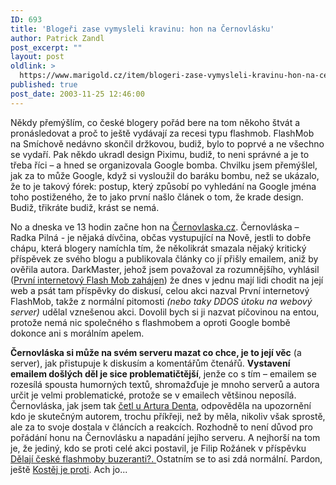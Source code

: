 ```yaml
---
ID: 693
title: 'Blogeři zase vymysleli kravinu: hon na Černovlásku'
author: Patrick Zandl
post_excerpt: ""
layout: post
oldlink: >
  https://www.marigold.cz/item/blogeri-zase-vymysleli-kravinu-hon-na-cernovlasku
published: true
post_date: 2003-11-25 12:46:00
---
```

<p>
Někdy přemýšlím, co české blogery pořád bere na tom někoho štvát a pronásledovat a proč to ještě vydávají za recesi typu flashmob. FlashMob na Smíchově nedávno skončil držkovou, budiž, bylo to poprvé a ne všechno se vydaří. Pak někdo ukradl design Piximu, budiž, to neni správné a je to třeba říci &#8211; a hned se organizovala Google bomba. Chvilku jsem přemýšlel, jak za to může Google, když si vysloužil do baráku bombu, než se ukázalo, že to je takový fórek: postup, který způsobí po vyhledání na Google jména toho postiženého, že to jako první našlo článek o tom, že krade design. Budiž, třikráte budiž, krást se nemá. </p>

<p>
No a dneska ve 13 hodin začne hon na <A href="http://www.cernovlaska.cz/" target=_blank>Černovlaska.cz</A>. Černovláska &#8211; Radka Pilná - je nějaká dívčina, občas vystupující na Nově, jestli to dobře chápu, která blogery namíchla tím, že několikrát smazala nějaký kritický příspěvek ze svého blogu a publikovala články co jí přišly emailem, aniž by ověřila autora. DarkMaster, jehož jsem považoval za rozumnějšího, vyhlásil (<A href="http://www.pooh.cz/darkmaster/a.asp?a=2007595&amp;db=" target=_blank>První internetový Flash Mob zahájen</A>)&#160;že dnes v jednu mají lidi chodit na její web a psát tam příspěvky do diskusí, celou akci nazval První internetový FlashMob, takže z normální pitomosti <EM>(nebo taky DDOS útoku na webový server)</EM> udělal vznešenou akci. Dovolil bych si ji nazvat píčovinou na entou, protože nemá nic společného s flashmobem a oproti Google bombě dokonce ani s morálním apelem. </p>

<p>
<STRONG>Černovláska si může na svém serveru mazat co chce, je to její věc</STRONG> (a server), jak přistupuje k diskusím a komentářům čtenářů. <STRONG>Vystavení emailem došlých děl je sice problematičtější</STRONG>, jenže co s tím &#8211; emailem se rozesílá spousta humorných textů, shromažďuje je mnoho serverů a autora určit je velmi problematické, protože se v emailech většinou neposílá. Černovláska, jak jsem tak <A href="http://blog.maly.cz/index.php?adcomm=512&amp;reakce=3126" target=_blank>četl u Artura Denta</A>, odpověděla na upozornění kdo je skutečným autorem, trochu příkřeji, než by měla, nikoliv však sprostě, ale za to svoje dostala v článcích a reakcích. Rozhodně to není důvod pro pořádání honu na Černovlásku a napadání jejího serveru. A nejhorší na tom je, že jediný, kdo se proti celé akci postavil, je Filip Rožánek&#160;v příspěvku <A href="http://blok.rozanek.cz/?p=669&amp;more=1" target=_blank>Dělají české flashmoby buzeranti?. </A>Ostatním se to asi zdá normální.&#160;Pardon, ještě <A href="http://www.bloguje.cz/blogy/kostej/14925_item.php" target=_blank>Kostěj je proti</A>.&#160;Ach jo... </p>
